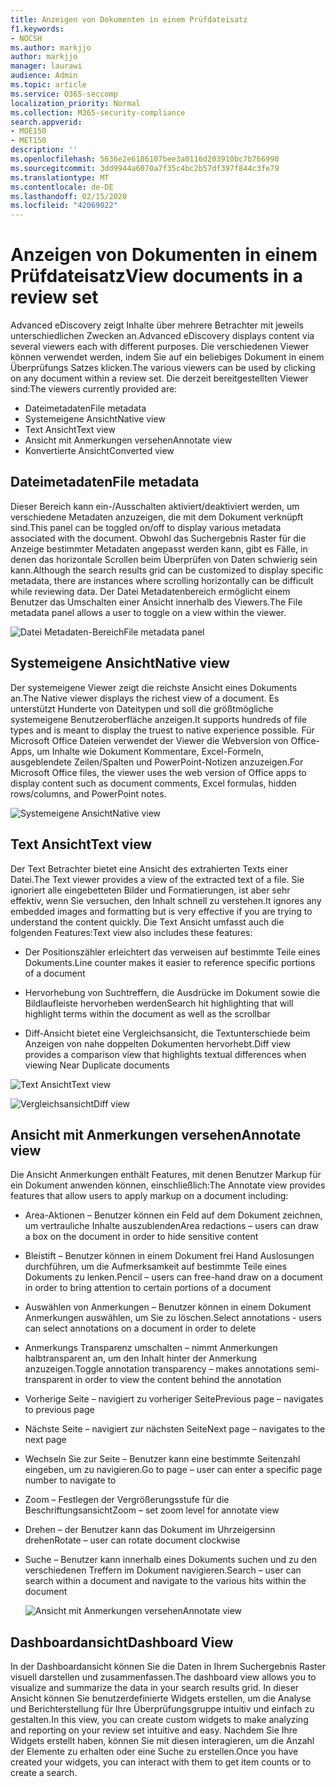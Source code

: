 ```yaml
---
title: Anzeigen von Dokumenten in einem Prüfdateisatz
f1.keywords:
- NOCSH
ms.author: markjjo
author: markjjo
manager: laurawi
audience: Admin
ms.topic: article
ms.service: O365-seccomp
localization_priority: Normal
ms.collection: M365-security-compliance
search.appverid:
- MOE150
- MET150
description: ''
ms.openlocfilehash: 5636e2e6186107bee3a0116d203910bc7b766990
ms.sourcegitcommit: 3dd9944a6070a7f35c4bc2b57df397f844c3fe79
ms.translationtype: MT
ms.contentlocale: de-DE
ms.lasthandoff: 02/15/2020
ms.locfileid: "42069022"
---
```

# <a name="view-documents-in-a-review-set"></a><span data-ttu-id="19b41-102">Anzeigen von Dokumenten in einem Prüfdateisatz</span><span class="sxs-lookup"><span data-stu-id="19b41-102">View documents in a review set</span></span>

<span data-ttu-id="19b41-103">Advanced eDiscovery zeigt Inhalte über mehrere Betrachter mit jeweils unterschiedlichen Zwecken an.</span><span class="sxs-lookup"><span data-stu-id="19b41-103">Advanced eDiscovery displays content via several viewers each with different purposes.</span></span> <span data-ttu-id="19b41-104">Die verschiedenen Viewer können verwendet werden, indem Sie auf ein beliebiges Dokument in einem Überprüfungs Satzes klicken.</span><span class="sxs-lookup"><span data-stu-id="19b41-104">The various viewers can be used by clicking on any document within a review set.</span></span> <span data-ttu-id="19b41-105">Die derzeit bereitgestellten Viewer sind:</span><span class="sxs-lookup"><span data-stu-id="19b41-105">The viewers currently provided are:</span></span>

- <span data-ttu-id="19b41-106">Dateimetadaten</span><span class="sxs-lookup"><span data-stu-id="19b41-106">File metadata</span></span>
- <span data-ttu-id="19b41-107">Systemeigene Ansicht</span><span class="sxs-lookup"><span data-stu-id="19b41-107">Native view</span></span>
- <span data-ttu-id="19b41-108">Text Ansicht</span><span class="sxs-lookup"><span data-stu-id="19b41-108">Text view</span></span>
- <span data-ttu-id="19b41-109">Ansicht mit Anmerkungen versehen</span><span class="sxs-lookup"><span data-stu-id="19b41-109">Annotate view</span></span>
- <span data-ttu-id="19b41-110">Konvertierte Ansicht</span><span class="sxs-lookup"><span data-stu-id="19b41-110">Converted view</span></span>

## <a name="file-metadata"></a><span data-ttu-id="19b41-111">Dateimetadaten</span><span class="sxs-lookup"><span data-stu-id="19b41-111">File metadata</span></span>

<span data-ttu-id="19b41-112">Dieser Bereich kann ein-/Ausschalten aktiviert/deaktiviert werden, um verschiedene Metadaten anzuzeigen, die mit dem Dokument verknüpft sind.</span><span class="sxs-lookup"><span data-stu-id="19b41-112">This panel can be toggled on/off to display various metadata associated with the document.</span></span> <span data-ttu-id="19b41-113">Obwohl das Suchergebnis Raster für die Anzeige bestimmter Metadaten angepasst werden kann, gibt es Fälle, in denen das horizontale Scrollen beim Überprüfen von Daten schwierig sein kann.</span><span class="sxs-lookup"><span data-stu-id="19b41-113">Although the search results grid can be customized to display specific metadata, there are instances where scrolling horizontally can be difficult while reviewing data.</span></span> <span data-ttu-id="19b41-114">Der Datei Metadatenbereich ermöglicht einem Benutzer das Umschalten einer Ansicht innerhalb des Viewers.</span><span class="sxs-lookup"><span data-stu-id="19b41-114">The File metadata panel allows a user to toggle on a view within the viewer.</span></span>

![<span data-ttu-id="19b41-115">Datei Metadaten-Bereich</span><span class="sxs-lookup"><span data-stu-id="19b41-115">File metadata panel</span></span>
](../media/Reviewimage2.png)

## <a name="native-view"></a><span data-ttu-id="19b41-116">Systemeigene Ansicht</span><span class="sxs-lookup"><span data-stu-id="19b41-116">Native view</span></span>

<span data-ttu-id="19b41-117">Der systemeigene Viewer zeigt die reichste Ansicht eines Dokuments an.</span><span class="sxs-lookup"><span data-stu-id="19b41-117">The Native viewer displays the richest view of a document.</span></span> <span data-ttu-id="19b41-118">Es unterstützt Hunderte von Dateitypen und soll die größtmögliche systemeigene Benutzeroberfläche anzeigen.</span><span class="sxs-lookup"><span data-stu-id="19b41-118">It supports hundreds of file types and is meant to display the truest to native experience possible.</span></span> <span data-ttu-id="19b41-119">Für Microsoft Office Dateien verwendet der Viewer die Webversion von Office-Apps, um Inhalte wie Dokument Kommentare, Excel-Formeln, ausgeblendete Zeilen/Spalten und PowerPoint-Notizen anzuzeigen.</span><span class="sxs-lookup"><span data-stu-id="19b41-119">For Microsoft Office files, the viewer uses the web version of Office apps to display content such as document comments, Excel formulas, hidden rows/columns, and PowerPoint notes.</span></span>

![<span data-ttu-id="19b41-120">Systemeigene Ansicht</span><span class="sxs-lookup"><span data-stu-id="19b41-120">Native view</span></span>
](../media/Reviewimage3.png)

## <a name="text-view"></a><span data-ttu-id="19b41-121">Text Ansicht</span><span class="sxs-lookup"><span data-stu-id="19b41-121">Text view</span></span>

<span data-ttu-id="19b41-122">Der Text Betrachter bietet eine Ansicht des extrahierten Texts einer Datei.</span><span class="sxs-lookup"><span data-stu-id="19b41-122">The Text viewer provides a view of the extracted text of a file.</span></span> <span data-ttu-id="19b41-123">Sie ignoriert alle eingebetteten Bilder und Formatierungen, ist aber sehr effektiv, wenn Sie versuchen, den Inhalt schnell zu verstehen.</span><span class="sxs-lookup"><span data-stu-id="19b41-123">It ignores any embedded images and formatting but is very effective if you are trying to understand the content quickly.</span></span> <span data-ttu-id="19b41-124">Die Text Ansicht umfasst auch die folgenden Features:</span><span class="sxs-lookup"><span data-stu-id="19b41-124">Text view also includes these features:</span></span>

  - <span data-ttu-id="19b41-125">Der Positionszähler erleichtert das verweisen auf bestimmte Teile eines Dokuments.</span><span class="sxs-lookup"><span data-stu-id="19b41-125">Line counter makes it easier to reference specific portions of a document</span></span>

  - <span data-ttu-id="19b41-126">Hervorhebung von Suchtreffern, die Ausdrücke im Dokument sowie die Bildlaufleiste hervorheben werden</span><span class="sxs-lookup"><span data-stu-id="19b41-126">Search hit highlighting that will highlight terms within the document as well as the scrollbar</span></span>

  - <span data-ttu-id="19b41-127">Diff-Ansicht bietet eine Vergleichsansicht, die Textunterschiede beim Anzeigen von nahe doppelten Dokumenten hervorhebt.</span><span class="sxs-lookup"><span data-stu-id="19b41-127">Diff view provides a comparison view that highlights textual differences when viewing Near Duplicate documents</span></span>

![<span data-ttu-id="19b41-128">Text Ansicht</span><span class="sxs-lookup"><span data-stu-id="19b41-128">Text view</span></span>
](../media/Reviewimage4.png)

![<span data-ttu-id="19b41-129">Vergleichsansicht</span><span class="sxs-lookup"><span data-stu-id="19b41-129">Diff view</span></span>
](../media/Reviewimage5.png)

## <a name="annotate-view"></a><span data-ttu-id="19b41-130">Ansicht mit Anmerkungen versehen</span><span class="sxs-lookup"><span data-stu-id="19b41-130">Annotate view</span></span>

<span data-ttu-id="19b41-131">Die Ansicht Anmerkungen enthält Features, mit denen Benutzer Markup für ein Dokument anwenden können, einschließlich:</span><span class="sxs-lookup"><span data-stu-id="19b41-131">The Annotate view provides features that allow users to apply markup on a document including:</span></span>

  - <span data-ttu-id="19b41-132">Area-Aktionen – Benutzer können ein Feld auf dem Dokument zeichnen, um vertrauliche Inhalte auszublenden</span><span class="sxs-lookup"><span data-stu-id="19b41-132">Area redactions – users can draw a box on the document in order to hide sensitive content</span></span>

  - <span data-ttu-id="19b41-133">Bleistift – Benutzer können in einem Dokument frei Hand Auslosungen durchführen, um die Aufmerksamkeit auf bestimmte Teile eines Dokuments zu lenken.</span><span class="sxs-lookup"><span data-stu-id="19b41-133">Pencil – users can free-hand draw on a document in order to bring attention to certain portions of a document</span></span>

  - <span data-ttu-id="19b41-134">Auswählen von Anmerkungen – Benutzer können in einem Dokument Anmerkungen auswählen, um Sie zu löschen.</span><span class="sxs-lookup"><span data-stu-id="19b41-134">Select annotations - users can select annotations on a document in order to delete</span></span>

  - <span data-ttu-id="19b41-135">Anmerkungs Transparenz umschalten – nimmt Anmerkungen halbtransparent an, um den Inhalt hinter der Anmerkung anzuzeigen.</span><span class="sxs-lookup"><span data-stu-id="19b41-135">Toggle annotation transparency – makes annotations semi-transparent in order to view the content behind the annotation</span></span>

  - <span data-ttu-id="19b41-136">Vorherige Seite – navigiert zu vorheriger Seite</span><span class="sxs-lookup"><span data-stu-id="19b41-136">Previous page – navigates to previous page</span></span>

  - <span data-ttu-id="19b41-137">Nächste Seite – navigiert zur nächsten Seite</span><span class="sxs-lookup"><span data-stu-id="19b41-137">Next page – navigates to the next page</span></span>

  - <span data-ttu-id="19b41-138">Wechseln Sie zur Seite – Benutzer kann eine bestimmte Seitenzahl eingeben, um zu navigieren.</span><span class="sxs-lookup"><span data-stu-id="19b41-138">Go to page – user can enter a specific page number to navigate to</span></span>

  - <span data-ttu-id="19b41-139">Zoom – Festlegen der Vergrößerungsstufe für die Beschriftungsansicht</span><span class="sxs-lookup"><span data-stu-id="19b41-139">Zoom – set zoom level for annotate view</span></span>

  - <span data-ttu-id="19b41-140">Drehen – der Benutzer kann das Dokument im Uhrzeigersinn drehen</span><span class="sxs-lookup"><span data-stu-id="19b41-140">Rotate – user can rotate document clockwise</span></span>

  - <span data-ttu-id="19b41-141">Suche – Benutzer kann innerhalb eines Dokuments suchen und zu den verschiedenen Treffern im Dokument navigieren.</span><span class="sxs-lookup"><span data-stu-id="19b41-141">Search – user can search within a document and navigate to the various hits within the document</span></span>
    
    ![<span data-ttu-id="19b41-142">Ansicht mit Anmerkungen versehen</span><span class="sxs-lookup"><span data-stu-id="19b41-142">Annotate view</span></span>
    ](../media/Reviewimage1.png)

## <a name="dashboard-view"></a><span data-ttu-id="19b41-143">Dashboardansicht</span><span class="sxs-lookup"><span data-stu-id="19b41-143">Dashboard View</span></span> 
<span data-ttu-id="19b41-144">In der Dashboardansicht können Sie die Daten in Ihrem Suchergebnis Raster visuell darstellen und zusammenfassen.</span><span class="sxs-lookup"><span data-stu-id="19b41-144">The dashboard view allows you to visualize and summarize the data in your search results grid.</span></span> <span data-ttu-id="19b41-145">In dieser Ansicht können Sie benutzerdefinierte Widgets erstellen, um die Analyse und Berichterstellung für Ihre Überprüfungsgruppe intuitiv und einfach zu gestalten.</span><span class="sxs-lookup"><span data-stu-id="19b41-145">In this view, you can create custom widgets to make analyzing and reporting on your review set intuitive and easy.</span></span> <span data-ttu-id="19b41-146">Nachdem Sie Ihre Widgets erstellt haben, können Sie mit diesen interagieren, um die Anzahl der Elemente zu erhalten oder eine Suche zu erstellen.</span><span class="sxs-lookup"><span data-stu-id="19b41-146">Once you have created your widgets, you can interact with them to get item counts or to create a search.</span></span> 
